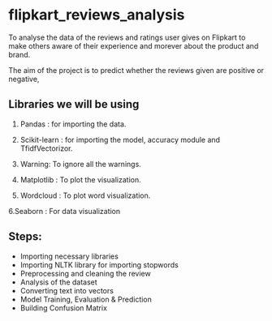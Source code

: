 # flipkart_reviews_analysis
To analyse the data of the reviews and ratings user gives on Flipkart to make others aware of their experience and morever about the product and brand.

The aim of the project is to predict whether the reviews given are positive or negative,

## Libraries we will be using

1. Pandas : for importing the data.

2. Scikit-learn : for importing the model, accuracy module and TfidfVectorizor.

3. Warning: To ignore all the warnings.

4. Matplotlib : To plot the visualization.

5. Wordcloud : To plot word visualization.

6.Seaborn : For data visualization

## Steps:
* Importing necessary libraries
* Importing NLTK library for importing stopwords
* Preprocessing and cleaning the review
* Analysis of the dataset
* Converting text into vectors
* Model Training, Evaluation & Prediction
* Building Confusion Matrix
